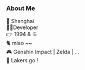 ### About Me
📍 Shanghai  
👨‍💻‍ Developer  
👉 1994 & ♋️  
🐈 miao ~~  
🎮 Genshin Impact | Zelda | ...  
🏀 Lakers go !
